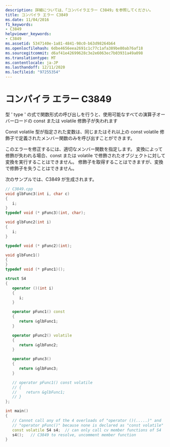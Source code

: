 ```yaml
---
description: 詳細については、「コンパイラエラー C3849」を参照してください。
title: コンパイラ エラー C3849
ms.date: 11/04/2016
f1_keywords:
- C3849
helpviewer_keywords:
- C3849
ms.assetid: 5347140e-1a81-4841-98c0-b63d98264b64
ms.openlocfilehash: 6dbe4656eea2691c1c77c1afa389be80ab76af18
ms.sourcegitcommit: d6af41e42699628c3e2e6063ec7b03931a49a098
ms.translationtype: MT
ms.contentlocale: ja-JP
ms.lasthandoff: 12/11/2020
ms.locfileid: "97255354"
---
```

# <a name="compiler-error-c3849"></a>コンパイラ エラー C3849

型 ' type ' の式で関数形式の呼び出しを行うと、使用可能なすべての演算子オーバーロードの const または volatile 修飾子が失われます

Const volatile 型が指定された変数は、同じまたはそれ以上の const volatile 修飾子で定義されたメンバー関数のみを呼び出すことができます。

このエラーを修正するには、適切なメンバー関数を指定します。 変換によって修飾が失われる場合、const または volatile で修飾されたオブジェクトに対して変換を実行することはできません。 修飾子を取得することはできますが、変換で修飾子を失うことはできません。

次のサンプルでは、C3849 が生成されます。

```cpp
// C3849.cpp
void glbFunc3(int i, char c)
{
   i;
}
typedef void (* pFunc3)(int, char);

void glbFunc2(int i)
{
   i;
}

typedef void (* pFunc2)(int);

void glbFunc1()
{
}
typedef void (* pFunc1)();

struct S4
{
   operator ()(int i)
   {
      i;
   }

   operator pFunc1() const
   {
      return &glbFunc1;
   }

   operator pFunc2() volatile
   {
      return &glbFunc2;
   }

   operator pFunc3()
   {
      return &glbFunc3;
   }

   // operator pFunc1() const volatile
   // {
   //    return &glbFunc1;
   // }
};

int main()
{
   // Cannot call any of the 4 overloads of "operator ()(.....)" and
   // "operator pFunc()" because none is declared as "const volatile"
   const volatile S4 s4;  // can only call cv member functions of S4
   s4();   // C3849 to resolve, uncomment member function
}
```
